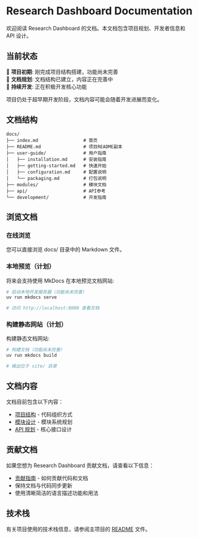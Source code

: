 # Research Dashboard Documentation

欢迎阅读 Research Dashboard 的文档。本文档包含项目规划、开发者信息和 API 设计。

## 当前状态

🚧 **项目初期**: 刚完成项目结构搭建，功能尚未完善  
🚧 **文档规划**: 文档结构已建立，内容正在完善中  
🚧 **持续开发**: 正在积极开发核心功能  

项目仍处于超早期开发阶段，文档内容可能会随着开发进展而变化。

## 文档结构

```
docs/
├── index.md                 # 首页
├── README.md                # 项目README副本
├── user-guide/              # 用户指南
│   ├── installation.md      # 安装指南
│   ├── getting-started.md   # 快速开始
│   ├── configuration.md     # 配置说明
│   └── packaging.md         # 打包说明
├── modules/                 # 模块文档
├── api/                     # API参考
└── development/             # 开发指南
```

## 浏览文档

### 在线浏览

您可以直接浏览 docs/ 目录中的 Markdown 文件。

### 本地预览（计划）

将来会支持使用 MkDocs 在本地预览文档网站:

```bash
# 启动本地开发服务器（功能尚未完善）
uv run mkdocs serve

# 访问 http://localhost:8000 查看文档
```

### 构建静态网站（计划）

构建静态文档网站:

```bash
# 构建文档（功能尚未完善）
uv run mkdocs build

# 输出位于 site/ 目录
```

## 文档内容

文档目前包含以下内容：

- [项目结构](development/structure.md) - 代码组织方式
- [模块设计](modules/index.md) - 模块系统规划
- [API 规划](api/module-base.md) - 核心接口设计

## 贡献文档

如果您想为 Research Dashboard 贡献文档，请查看以下信息：

- [贡献指南](development/contributing.md) - 如何贡献代码和文档
- 保持文档与代码同步更新
- 使用清晰简洁的语言描述功能和用法

## 技术栈

有关项目使用的技术栈信息，请参阅主项目的 [README](README.md) 文件。
